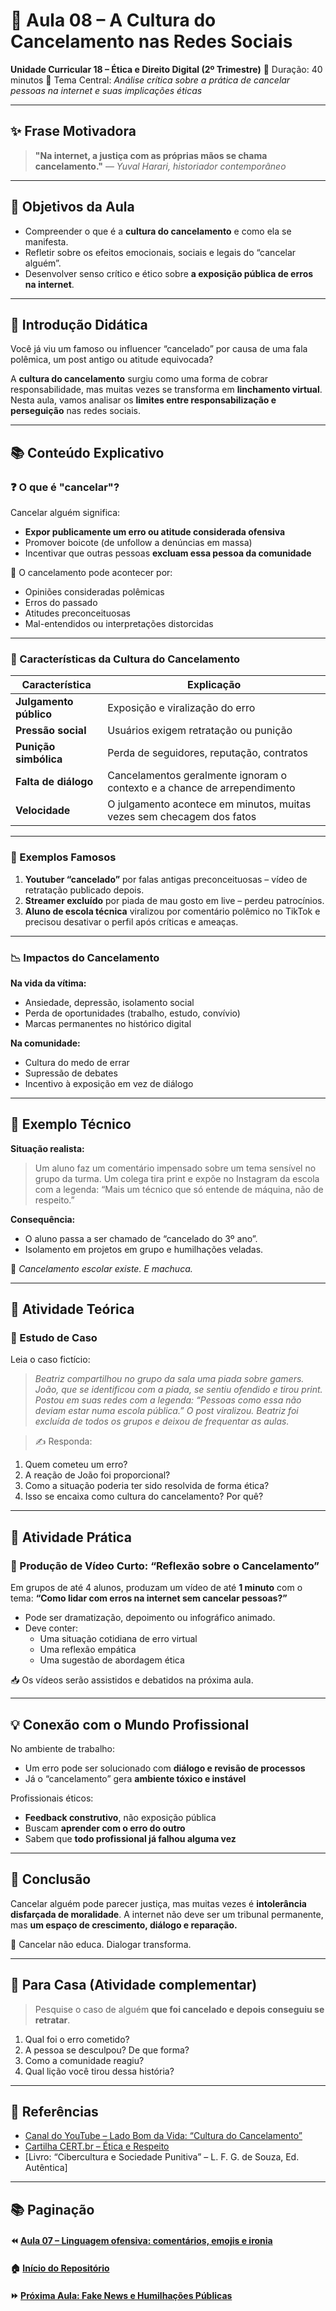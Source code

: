 # 🛑 Aula 08 – A Cultura do Cancelamento nas Redes Sociais

**Unidade Curricular 18 – Ética e Direito Digital (2º Trimestre)**
 📆 Duração: 40 minutos
 🎯 Tema Central: *Análise crítica sobre a prática de cancelar pessoas na internet e suas implicações éticas*

------

## ✨ Frase Motivadora

> **"Na internet, a justiça com as próprias mãos se chama cancelamento."**
>  — *Yuval Harari, historiador contemporâneo*

------

## 🎯 Objetivos da Aula

- Compreender o que é a **cultura do cancelamento** e como ela se manifesta.
- Refletir sobre os efeitos emocionais, sociais e legais do “cancelar alguém”.
- Desenvolver senso crítico e ético sobre **a exposição pública de erros na internet**.

------

## 🧠 Introdução Didática

Você já viu um famoso ou influencer “cancelado” por causa de uma fala polêmica, um post antigo ou atitude equivocada?

A **cultura do cancelamento** surgiu como uma forma de cobrar responsabilidade, mas muitas vezes se transforma em **linchamento virtual**. Nesta aula, vamos analisar os **limites entre responsabilização e perseguição** nas redes sociais.

------

## 📚 Conteúdo Explicativo

### ❓ O que é "cancelar"?

Cancelar alguém significa:

- **Expor publicamente um erro ou atitude considerada ofensiva**
- Promover boicote (de unfollow a denúncias em massa)
- Incentivar que outras pessoas **excluam essa pessoa da comunidade**

📌 O cancelamento pode acontecer por:

- Opiniões consideradas polêmicas
- Erros do passado
- Atitudes preconceituosas
- Mal-entendidos ou interpretações distorcidas

------

### 🧨 Características da Cultura do Cancelamento

| Característica         | Explicação                                                   |
| ---------------------- | ------------------------------------------------------------ |
| **Julgamento público** | Exposição e viralização do erro                              |
| **Pressão social**     | Usuários exigem retratação ou punição                        |
| **Punição simbólica**  | Perda de seguidores, reputação, contratos                    |
| **Falta de diálogo**   | Cancelamentos geralmente ignoram o contexto e a chance de arrependimento |
| **Velocidade**         | O julgamento acontece em minutos, muitas vezes sem checagem dos fatos |

------

### 💬 Exemplos Famosos

1. **Youtuber “cancelado”** por falas antigas preconceituosas – vídeo de retratação publicado depois.
2. **Streamer excluído** por piada de mau gosto em live – perdeu patrocínios.
3. **Aluno de escola técnica** viralizou por comentário polêmico no TikTok e precisou desativar o perfil após críticas e ameaças.

------

### 📉 Impactos do Cancelamento

**Na vida da vítima:**

- Ansiedade, depressão, isolamento social
- Perda de oportunidades (trabalho, estudo, convívio)
- Marcas permanentes no histórico digital

**Na comunidade:**

- Cultura do medo de errar
- Supressão de debates
- Incentivo à exposição em vez de diálogo

------

## 📌 Exemplo Técnico

**Situação realista:**

> Um aluno faz um comentário impensado sobre um tema sensível no grupo da turma. Um colega tira print e expõe no Instagram da escola com a legenda:
>  “Mais um técnico que só entende de máquina, não de respeito.”

**Consequência:**

- O aluno passa a ser chamado de “cancelado do 3º ano”.
- Isolamento em projetos em grupo e humilhações veladas.

🧠 *Cancelamento escolar existe. E machuca.*

------

## 🧪 Atividade Teórica

### 📄 Estudo de Caso

Leia o caso fictício:

> *Beatriz compartilhou no grupo da sala uma piada sobre gamers. João, que se identificou com a piada, se sentiu ofendido e tirou print. Postou em suas redes com a legenda: “Pessoas como essa não deviam estar numa escola pública.” O post viralizou. Beatriz foi excluída de todos os grupos e deixou de frequentar as aulas.*

> ✍️ Responda:

1. Quem cometeu um erro?
2. A reação de João foi proporcional?
3. Como a situação poderia ter sido resolvida de forma ética?
4. Isso se encaixa como cultura do cancelamento? Por quê?

------

## 🧠 Atividade Prática

### 🎥 Produção de Vídeo Curto: “Reflexão sobre o Cancelamento”

Em grupos de até 4 alunos, produzam um vídeo de até **1 minuto** com o tema:
 **“Como lidar com erros na internet sem cancelar pessoas?”**

- Pode ser dramatização, depoimento ou infográfico animado.
- Deve conter:
  - Uma situação cotidiana de erro virtual
  - Uma reflexão empática
  - Uma sugestão de abordagem ética

📥 Os vídeos serão assistidos e debatidos na próxima aula.

------

## 💡 Conexão com o Mundo Profissional

No ambiente de trabalho:

- Um erro pode ser solucionado com **diálogo e revisão de processos**
- Já o “cancelamento” gera **ambiente tóxico e instável**

Profissionais éticos:

- **Feedback construtivo**, não exposição pública
- Buscam **aprender com o erro do outro**
- Sabem que **todo profissional já falhou alguma vez**

------

## 🧭 Conclusão

Cancelar alguém pode parecer justiça, mas muitas vezes é **intolerância disfarçada de moralidade**.
 A internet não deve ser um tribunal permanente, mas **um espaço de crescimento, diálogo e reparação.**

📢 Cancelar não educa. Dialogar transforma.

------

## 📝 Para Casa (Atividade complementar)

> Pesquise o caso de alguém **que foi cancelado e depois conseguiu se retratar**.

1. Qual foi o erro cometido?
2. A pessoa se desculpou? De que forma?
3. Como a comunidade reagiu?
4. Qual lição você tirou dessa história?

------

## 🔗 Referências

- [Canal do YouTube – Lado Bom da Vida: “Cultura do Cancelamento”](https://www.youtube.com/watch?v=VLzdOt8VADc)
- [Cartilha CERT.br – Ética e Respeito](https://cartilha.cert.br/)
- [Livro: “Cibercultura e Sociedade Punitiva” – L. F. G. de Souza, Ed. Autêntica]

------

## 📚 Paginação

#### ⏪ [Aula 07 – Linguagem ofensiva: comentários, emojis e ironia](https://chatgpt.com/g/g-p-67a127ac6b748191b56707d3b253f5cc-uc18/c/68122427-23a8-8003-841c-8ff74467f250#)

#### 🏠 [Início do Repositório](https://github.com/prof-andrericardo/uc18-etica_direito_digital)

#### ⏩ [Próxima Aula: Fake News e Humilhações Públicas](https://chatgpt.com/g/g-p-67a127ac6b748191b56707d3b253f5cc-uc18/c/68122427-23a8-8003-841c-8ff74467f250#)

